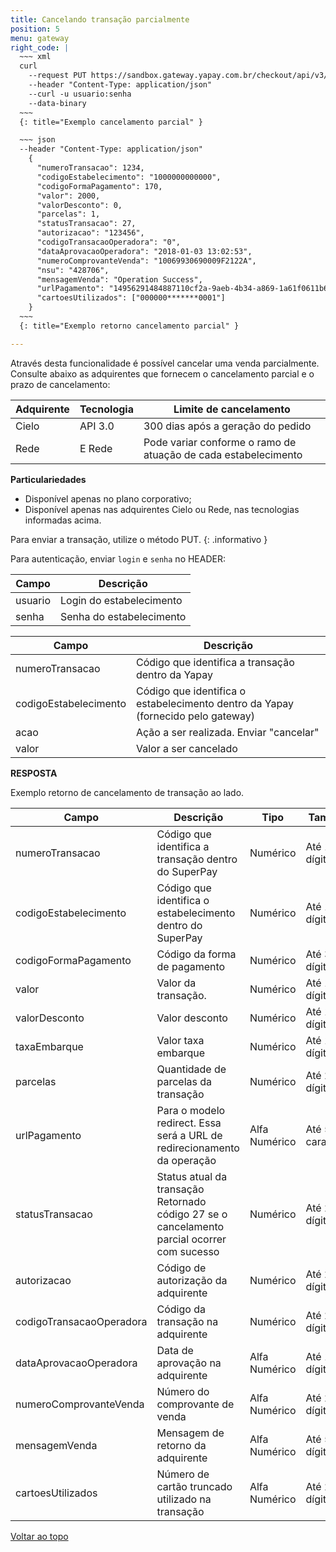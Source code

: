 ```yaml
---
title: Cancelando transação parcialmente 
position: 5
menu: gateway
right_code: |
  ~~~ xml
  curl
    --request PUT https://sandbox.gateway.yapay.com.br/checkout/api/v3/transacao/10000000000000/1234/cancelar?valor=1000
    --header "Content-Type: application/json"
    --curl -u usuario:senha
    --data-binary
  ~~~
  {: title="Exemplo cancelamento parcial" }

  ~~~ json
  --header "Content-Type: application/json"
    {
      "numeroTransacao": 1234,
      "codigoEstabelecimento": "1000000000000",
      "codigoFormaPagamento": 170,
      "valor": 2000,
      "valorDesconto": 0,
      "parcelas": 1,
      "statusTransacao": 27,
      "autorizacao": "123456",
      "codigoTransacaoOperadora": "0",
      "dataAprovacaoOperadora": "2018-01-03 13:02:53",
      "numeroComprovanteVenda": "10069930690009F2122A",
      "nsu": "428706",
      "mensagemVenda": "Operation Success",
      "urlPagamento": "14956291484887110cf2a-9aeb-4b34-a869-1a61f0611b66",
      "cartoesUtilizados": ["000000*******0001"]
    }
  ~~~
  {: title="Exemplo retorno cancelamento parcial" }

---
```



Através desta funcionalidade é possível cancelar uma venda parcialmente. Consulte abaixo as adquirentes que fornecem o cancelamento parcial e o prazo de cancelamento:

| Adquirente | Tecnologia | Limite de cancelamento                                         |
|------------|------------|----------------------------------------------------------------|
| Cielo      | API 3.0    | 300 dias após a geração do pedido                              |
| Rede       | E Rede     | Pode variar conforme o ramo de atuação de cada estabelecimento |


**Particulariedades**

* Disponível apenas no plano corporativo;
* Disponível apenas nas adquirentes Cielo ou Rede, nas tecnologias informadas acima.


<i class="fa fa-info-circle" aria-hidden="true"></i> Para enviar a transação, utilize o método <span class="put">PUT</span>.
{: .informativo }

 Para autenticação, enviar `login` e `senha` no HEADER:

| Campo    | Descrição                |
|----------|--------------------------|
| usuario  | Login do estabelecimento |
| senha    | Senha do estabelecimento |


| Campo                 | Descrição                                                                           |
|-----------------------|-------------------------------------------------------------------------------------|
| numeroTransacao       | Código que identifica a transação dentro da Yapay                                |
| codigoEstabelecimento | Código que identifica o estabelecimento dentro da Yapay (fornecido pelo gateway) |
| acao                  | Ação a ser realizada. Enviar "cancelar"                                             |
| valor                 | Valor a ser cancelado                                                               |



**RESPOSTA**

Exemplo retorno de cancelamento de transação ao lado.

| Campo                    | Descrição                                                                                   | Tipo          | Tamanho            |
|--------------------------|---------------------------------------------------------------------------------------------|---------------|--------------------|
| numeroTransacao          | Código que identifica a transação dentro do SuperPay                                        | Numérico      | Até 19 dígitos     |
| codigoEstabelecimento    | Código que identifica o estabelecimento dentro do SuperPay                                  | Numérico      | Até 13 dígitos     |
| codigoFormaPagamento     | Código da forma de pagamento                                                                | Numérico      | Até 3 dígitos      |
| valor                    | Valor da transação.                                                                         | Numérico      | Até 10 dígitos     |
| valorDesconto            | Valor desconto                                                                              | Numérico      | Até 10 dígitos     |
| taxaEmbarque             | Valor taxa embarque                                                                         | Numérico      | Até 10 dígitos     |
| parcelas                 | Quantidade de parcelas da transação                                                         | Numérico      | Até 2 dígitos      |
| urlPagamento             | Para o modelo redirect. Essa será a URL de redirecionamento da operação                     | Alfa Numérico | Até 500 caracteres |
| statusTransacao          | Status atual da transação Retornado código 27 se o cancelamento parcial ocorrer com sucesso | Numérico      | Até 2 dígitos      | 
| autorizacao              | Código de autorização da adquirente                                                         | Numérico      | Até 20 dígitos     | 
| codigoTransacaoOperadora | Código da transação na adquirente                                                           | Numérico      | Até 20 dígitos     | 
| dataAprovacaoOperadora   | Data de aprovação na adquirente                                                             | Alfa Numérico | Até 10 dígitos     |
| numeroComprovanteVenda   | Número do comprovante de venda                                                              | Alfa Numérico | Até 20 dígitos     |
| mensagemVenda            | Mensagem de retorno da adquirente                                                           | Alfa Numérico | Até 50 dígitos     |
| cartoesUtilizados        | Número de cartão truncado utilizado na transação                                            | Alfa Numérico | Até 20 dígitos     |




<div class="voltar-ao-topo"><a href="#"><i class="fa fa-arrow-up" aria-hidden="true"></i>Voltar ao topo</a></div>